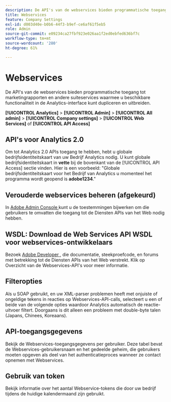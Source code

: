 ```yaml
---
description: De API's van de webservices bieden programmatische toegang tot marketingrapporten en andere suiteservices waarmee u beschikbare functionaliteit in de Analytics-interface kunt dupliceren en uitbreiden.
title: Webservices
feature: Company Settings
exl-id: d003d40e-b0b6-44f3-b9ef-ce6af61f5eb5
role: Admin
source-git-commit: e09234ca27fbf923e026aa1f2ed0ebfed636bf7c
workflow-type: tm+mt
source-wordcount: '280'
ht-degree: 61%

---
```


# Webservices

De API&#39;s van de webservices bieden programmatische toegang tot marketingrapporten en andere suiteservices waarmee u beschikbare functionaliteit in de Analytics-interface kunt dupliceren en uitbreiden.

**[!UICONTROL Analytics]** > **[!UICONTROL Admin]** > **[!UICONTROL All admin]** > **[!UICONTROL Company settings]** > **[!UICONTROL Web Services]** of **[!UICONTROL API Access]**


## API&#39;s voor Analytics 2.0

Om tot Analytics 2.0 APIs toegang te hebben, hebt u globale bedrijfsidentiteitskaart van uw Bedrijf Analytics nodig. U kunt globale bedrijfsidentiteitskaart in **vette** bij de bovenkant van de [!UICONTROL API Access] sectie vinden. Hier is een voorbeeld: &quot;Globale bedrijfsidentiteitskaart voor het Bedrijf van Analytics u momenteel het programma wordt geopend is **adobe1234**.&quot;

## Verouderde webservices beheren (afgekeurd)

In [ Adobe Admin Console ](https://helpx.adobe.com/nl/enterprise/using/admin-console.html) kunt u de toestemmingen bijwerken om die gebruikers te omvatten die toegang tot de Diensten APIs van het Web nodig hebben.

## WSDL: Download de Web Services API WSDL voor webservices-ontwikkelaars

Bezoek [ Adobe Developer ](https://developer.adobe.com/analytics-apis/docs/2.0/), die documentatie, steekproefcode, en forums met betrekking tot de Diensten APIs van het Web verstrekt. Klik op Overzicht van de Webservices-API&#39;s voor meer informatie.

## Filteropties

Als u SOAP gebruikt, en uw XML-parser problemen heeft met onjuiste of ongeldige tekens in reacties op Webservices-API-calls, selecteert u een of beide van de volgende opties waardoor Analytics automatisch de reactie-uitvoer filtert. Doorgaans is dit alleen een probleem met double-byte talen (Japans, Chinees, Koreaans).

## API-toegangsgegevens

Bekijk de Webservices-toegangsgegevens per gebruiker. Deze tabel bevat de Webservices-gebruikersnaam en het gedeelde geheim, die gebruikers moeten opgeven als deel van het authenticatieproces wanneer ze contact opnemen met Webservices.

## Gebruik van token

Bekijk informatie over het aantal Webservice-tokens die door uw bedrijf tijdens de huidige kalendermaand zijn gebruikt.
